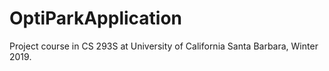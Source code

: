 # OptiParkApplication
Project course in CS 293S at University of California Santa Barbara, Winter 2019.
